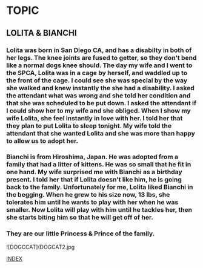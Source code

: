# TOPIC
## LOLITA & BIANCHI
### Lolita was born in San Diego CA, and has a disabilty in both of her legs.  The knee joints are fused to getter, so they don't bend like a normal dogs knee should.  The day my wife and I went to the SPCA, Lolita was in a cage by herself, and waddled up to the front of the cage.  I could see she was special by the way she walked and knew instantly the she had a disability.  I asked the attendant what was wrong and she told her condition and that she was scheduled to be put down.  I asked the attendant if I could show her to my wife and she obliged.  When I show my wife Lolita, she feel instantly in love with her.  I told her that they plan to put Lolita to sleep tonight.  My wife told the attendant that she wanted Lolita and she was more than happy to allow us to adopt her.
### Bianchi is from Hiroshima, Japan.  He was adopted from a family that had a litter of kittens.  He was so small that he fit in one hand.  My wife surprised me with Bianchi as a birthday present.  I told her that if Lolita doesn't like him, he is going back to the family.  Unfortunately for me, Lolita liked Bianchi in the begging.  When he grew to his size now, 13 lbs, she tolerates him until he wants to play with her when he was smaller.  Now Lolita will play with him until he tackles her, then she starts biting him so that he will get off of her.
### They are our little Princess & Prince of the family.

![DOGCCAT](DOGCAT2.jpg

[INDEX](index.md)
